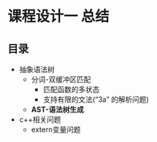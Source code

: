 # 课程设计一 总结

## 目录
  * 抽象语法树  
    * 分词-双缓冲区匹配
      * 匹配函数的多状态
      * 支持有限的文法(“3a” 的解析问题)
    * **AST-语法树生成**
  * c++相关问题
    * extern变量问题
